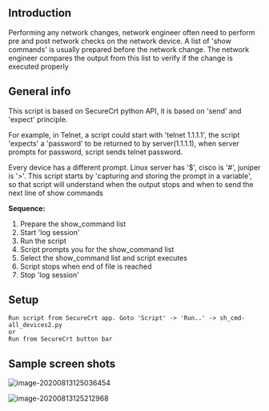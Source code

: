 ## Introduction

Performing any network changes, network engineer often need to perform pre and post network checks on the network device. A list of 'show commands' is usually prepared before the network change. The network engineer compares the output from this list to verify if the change is executed properly 



## General info
This script is based on SecureCrt python API, it is based on 'send' and 'expect' principle. 

For example, in Telnet, a script could start with 'telnet 1.1.1.1', the script 'expects' a 'password' to be returned to by server(1.1.1.1), when server prompts for password, script sends telnet password.

Every device has a different prompt. Linux server has '$', cisco is '#', juniper is '>'. This script starts by 'capturing and storing the prompt in a variable', so that script will understand when the output stops and when to send the next line of show commands

**Sequence:**

1. Prepare the show_command list
2. Start 'log session'
3. Run the script
4. Script prompts you for the show_command list
5. Select the show_command list and script executes
6. Script stops when end of file is reached
7. Stop 'log session'



## Setup
```
Run script from SecureCrt app. Goto 'Script' -> 'Run..' -> sh_cmd-all_devices2.py
or
Run from SecureCrt button bar
```



## Sample screen shots

![image-20200813125036454](C:\Users\ES\AppData\Roaming\Typora\typora-user-images\image-20200813125036454.png)



![image-20200813125212968](C:\Users\ES\AppData\Roaming\Typora\typora-user-images\image-20200813125212968.png)